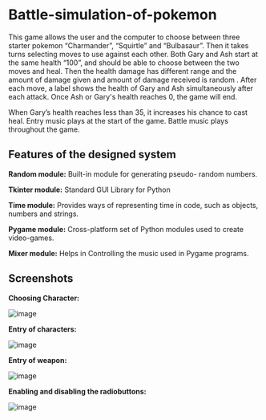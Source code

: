 # Battle-simulation-of-pokemon
This game allows the user and the computer to choose between three starter pokemon “Charmander”, “Squirtle” and “Bulbasaur”.
Then it takes turns selecting moves to use against each other. Both Gary and Ash start at the same health “100”, and should be able to choose between the two moves and heal.
Then the health damage has different range and the amount of damage given and amount of damage received is random .
After each move, a label shows the health of Gary and Ash simultaneously after each attack. Once Ash or Gary's health reaches 0, the game will end.

When Gary’s health reaches less than 35, it increases his chance to cast heal.
Entry music plays at the start of the game. Battle music plays throughout the game.
## Features of the designed system

**Random module:** Built-in module for generating pseudo- random numbers.

**Tkinter module:** Standard GUI Library for Python 

**Time module:** Provides ways of representing time in code, such as objects, numbers and strings.

**Pygame module:** Cross-platform set of Python modules used to create video-games.

**Mixer module:** Helps in Controlling the music used in Pygame programs.

## Screenshots

**Choosing Character:** 

![image](https://github.com/shravaniguchhait17/Battle-simulation-of-pokemon/assets/84240264/80df6077-3785-4c86-87e1-9e020cb38f73)

**Entry of characters:**

![image](https://github.com/shravaniguchhait17/Battle-simulation-of-pokemon/assets/84240264/49a1f64a-f1f3-4108-87b1-cdca9a906198)

**Entry of weapon:**

![image](https://github.com/shravaniguchhait17/Battle-simulation-of-pokemon/assets/84240264/64f770f2-6cd8-4f36-ac7b-935d82e40195)

**Enabling and disabling the radiobuttons:**

![image](https://github.com/shravaniguchhait17/Battle-simulation-of-pokemon/assets/84240264/b007f294-090f-4736-9ed8-152783a2d54d)
